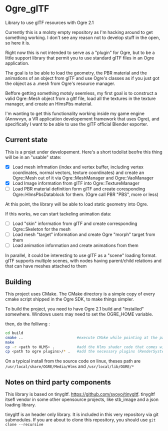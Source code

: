 # Ogre_glTF
Library to use glTF resources with Ogre 2.1

Currently this is a molsty empty repository as I'm hacking around to get something working. I don't see any reason not to develop stuff in the open, so here it is.

Right now this is not intended to serve as a "plugin" for Ogre, but to be a little support library that permit you to use standard glTF files in an Ogre application.

The goal is to be able to load the geometry, the PBR material and the animations of an object from glTF and use Ogre's classes as if you just got the object as a .mesh from Ogre's resource manager.

Beffore getting something motsly seemless, my first goal is to construct a valid Ogre::Mesh object from a gltf file, load all the textures in the texture manager, and create an HlmsPbs material.

I'm wanting to get this functionality working inside my game engine (Annwvyn, a VR application developement framework that uses Ogre), and specifically I want to be able to use the glTF official Blender exporter.

## Current state

This is a projet under developement. Here's a short todolist beofre this thing will be in an "usable" state:

 - [x] Load mesh infrmation (index and vertex buffer, including vertex coordinates, normal vectors, texture coordinates) and create an Ogre::Mesh out of it via Ogre::MeshManager and Ogre::VaoManager
 - [x] Load Image information from glTF into Ogre::TextureManager
 - [ ] Load PBR material definition form glTF and create coresponding Ogre::HlmsPbsDatablock for them. (Ogre call PBR "PBS", more or less)

 At this point, the library will be able to load static geometry into Ogre.

 If this works, we can start tackeling animation data:
 - [ ] Load "skin" information from glTF and create corresponding Ogre::Skeleton for the mesh
 - [ ] Load mesh "target" information and create Ogre "morph" target from them
 - [ ] Load animation information and create animations from them

In parallel, it could be interesting to use glTF as a "scene" loading format. glTF supports multiple scenes, with nodes having parent/child relations and that can have meshes attached to them


## Building

This project uses CMake. The CMake directory is a simple copy of every cmake script shipped in the Ogre SDK, to make things simpler.

To build the project, you need to have Ogre 2.1 build and "installed" somewhere. Windows users may need to set the OGRE_HOME variable.

then, do the folliwng :

```bash
cd build
cmake ..                        #execute CMake while pointing at the parent directory
make
cp -r <path to HLMS> .          #add the Hlms shader code that comes with Ogre
cp <path to ogre plugins>/* .   #add the necessary plugins (RenderSystem_GL3+)
```

On a typical install from the source code on linux, theses path are `/usr/local/share/OGRE/Media/Hlms` and `/usr/local/lib/OGRE/*`

## Notes on third party components

This library is based on tinygltf. https://github.com/syoyo/tinygltf. tinygltf itsefl vendor in some other opensource projects, like stb_image and a json loading library.

tinygltf is an header only library. It is included in this very repository via git submodules.
If you are about to clone this repository, you should use `git clone --recursive`


